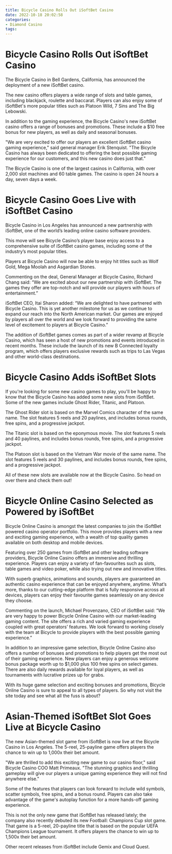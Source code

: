 ```yaml
---
title: Bicycle Casino Rolls Out iSoftBet Casino
date: 2022-10-18 20:02:58
categories:
- Diamond Casino
tags:
---
```



#  Bicycle Casino Rolls Out iSoftBet Casino

The Bicycle Casino in Bell Gardens, California, has announced the deployment of a new iSoftBet casino.

The new casino offers players a wide range of slots and table games, including blackjack, roulette and baccarat. Players can also enjoy some of iSoftBet's more popular titles such as Platoon Wild, 7 Sins and The Big Lebowski.

In addition to the gaming experience, the Bicycle Casino's new iSoftBet casino offers a range of bonuses and promotions. These include a $10 free bonus for new players, as well as daily and seasonal bonuses.

"We are very excited to offer our players an excellent iSoftBet casino gaming experience," said general manager Erik Stenquist. "The Bicycle Casino has always been dedicated to offering the best possible gaming experience for our customers, and this new casino does just that."

The Bicycle Casino is one of the largest casinos in California, with over 2,000 slot machines and 60 table games. The casino is open 24 hours a day, seven days a week.

#  Bicycle Casino Goes Live with iSoftBet Casino

Bicycle Casino in Los Angeles has announced a new partnership with iSoftBet, one of the world’s leading online casino software providers.

This move will see Bicycle Casino’s player base enjoy access to a comprehensive suite of iSoftBet casino games, including some of the industry’s most popular titles.

Players at Bicycle Casino will now be able to enjoy hit titles such as Wolf Gold, Mega Moolah and Asgardian Stones.

Commenting on the deal, General Manager at Bicycle Casino, Richard Chang said: “We are excited about our new partnership with iSoftBet. The games they offer are top-notch and will provide our players with hours of entertainment.”

iSoftBet CEO, Itai Sharon added: “We are delighted to have partnered with Bicycle Casino. This is yet another milestone for us as we continue to expand our reach into the North American market. Our games are enjoyed by players all over the world and we look forward to providing the same level of excitement to players at Bicycle Casino.”

The addition of iSoftBet games comes as part of a wider revamp at Bicycle Casino, which has seen a host of new promotions and events introduced in recent months. These include the launch of its new B Connected loyalty program, which offers players exclusive rewards such as trips to Las Vegas and other world-class destinations.

#  Bicycle Casino Adds iSoftBet Slots

If you're looking for some new casino games to play, you'll be happy to know that the Bicycle Casino has added some new slots from iSoftBet. Some of the new games include Ghost Rider, Titanic, and Platoon.

The Ghost Rider slot is based on the Marvel Comics character of the same name. The slot features 5 reels and 20 paylines, and includes bonus rounds, free spins, and a progressive jackpot.

The Titanic slot is based on the eponymous movie. The slot features 5 reels and 40 paylines, and includes bonus rounds, free spins, and a progressive jackpot.

The Platoon slot is based on the Vietnam War movie of the same name. The slot features 5 reels and 30 paylines, and includes bonus rounds, free spins, and a progressive jackpot.

All of these new slots are available now at the Bicycle Casino. So head on over there and check them out!

#  Bicycle Online Casino Selected as Powered by iSoftBet

Bicycle Online Casino is amongst the latest companies to join the iSoftBet powered casino operator portfolio. This move provides players with a new and exciting gaming experience, with a wealth of top quality games available on both desktop and mobile devices.

Featuring over 250 games from iSoftBet and other leading software providers, Bicycle Online Casino offers an immersive and thrilling experience. Players can enjoy a variety of fan-favourites such as slots, table games and video poker, while also trying out new and innovative titles.

With superb graphics, animations and sounds, players are guaranteed an authentic casino experience that can be enjoyed anywhere, anytime. What’s more, thanks to our cutting-edge platform that is fully responsive across all devices, players can enjoy their favourite games seamlessly on any device they choose.

Commenting on the launch, Michael Provenzano, CEO of iSoftBet said: “We are very happy to power Bicycle Online Casino with our market-leading gaming content. The site offers a rich and varied gaming experience coupled with great operators’ features. We look forward to working closely with the team at Bicycle to provide players with the best possible gaming experience.”

In addition to an impressive game selection, Bicycle Online Casino also offers a number of bonuses and promotions to help players get the most out of their gaming experience. New players can enjoy a generous welcome bonus package worth up to $1,000 plus 100 free spins on select games. There are also daily rewards available for loyal players, as well as tournaments with lucrative prizes up for grabs.

With its huge game selection and exciting bonuses and promotions, Bicycle Online Casino is sure to appeal to all types of players. So why not visit the site today and see what all the fuss is about?

#  Asian-Themed iSoftBet Slot Goes Live at Bicycle Casino

The new Asian-themed slot game from iSoftBet is now live at the Bicycle Casino in Los Angeles. The 5-reel, 25-payline game offers players the chance to win up to 1,000x their bet amount.

"We are thrilled to add this exciting new game to our casino floor," said Bicycle Casino COO Matt Primeaux. "The stunning graphics and thrilling gameplay will give our players a unique gaming experience they will not find anywhere else."

Some of the features that players can look forward to include wild symbols, scatter symbols, free spins, and a bonus round. Players can also take advantage of the game's autoplay function for a more hands-off gaming experience.

This is not the only new game that iSoftBet has released lately; the company also recently debuted its new Football: Champions Cup slot game. That game is a 5-reel, 20-payline title that is based on the popular UEFA Champions League tournament. It offers players the chance to win up to 1,500x their bet amount.

Other recent releases from iSoftBet include Gemix and Cloud Quest.